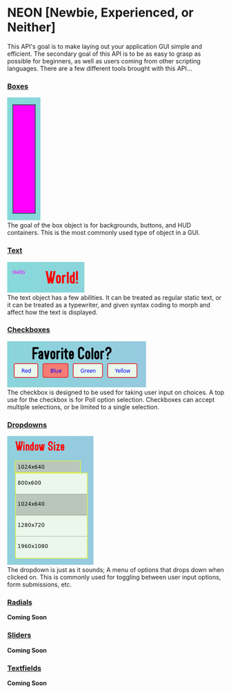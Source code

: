 # NEON [Newbie, Experienced, or Neither]
This API's goal is to make laying out your application GUI simple and efficient. The secondary goal of this API 
is to be as easy to grasp as possible for beginners, as well as users coming from other scripting languages. 
There are a few different tools brought with this API...<br>
### [Boxes](https://github.com/czgaming94/love2d-gui/blob/main/docs/Box.md)
![Box Image](https://github.com/czgaming94/love2d-gui/blob/main/docs/examples/box.png)<br>
The goal of the box object is for backgrounds, buttons, and HUD containers. This is the most commonly used type of object in a GUI.
### [Text](https://github.com/czgaming94/love2d-gui/blob/main/docs/Text.md)
![Text Image](https://github.com/czgaming94/love2d-gui/blob/main/docs/examples/text.png)<br>
The text object has a few abilities. It can be treated as regular static text, or it can be treated as a typewriter, 
and given syntax coding to morph and affect how the text is displayed.
### [Checkboxes](https://github.com/czgaming94/love2d-gui/blob/main/docs/Checkbox.md)
![Checkbox Image](https://github.com/czgaming94/love2d-gui/blob/main/docs/examples/checkbox.png)<br>
The checkbox is designed to be used for taking user input on choices. A top use for the checkbox is for Poll option selection. 
Checkboxes can accept multiple selections, or be limited to a single selection.
### [Dropdowns](https://github.com/czgaming94/love2d-gui/blob/main/docs/Dropdown.md)
![Dropdown Image](https://github.com/czgaming94/love2d-gui/blob/main/docs/examples/dropdown.png)<br>
The dropdown is just as it sounds; A menu of options that drops down when clicked on. This is commonly used for toggling between user input options, form submissions, etc.
### [Radials](https://github.com/czgaming94/love2d-gui/blob/main/docs/Radial.md)
__Coming Soon__
### [Sliders](https://github.com/czgaming94/love2d-gui/blob/main/docs/Slider.md)
__Coming Soon__
### [Textfields](https://github.com/czgaming94/love2d-gui/blob/main/docs/Textfield.md)
__Coming Soon__
